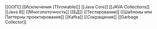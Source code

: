 [[ООП]]
[[Исключения (Throwable)]]
[[Java Core]]
[[JAVA Collections]]
[[Java 8]]
[[Многопоточность]]
[[БД]]
[[Тестирование]]
[[Шаблоны или Паттерны проектирования]]
[[Kafka]]
[[Сокращения]]
[[Garbage Collector]]